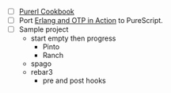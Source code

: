 - [ ] [Purerl Cookbook](https://purerl-cookbook.readthedocs.io/en/main/index.html)
- [ ] Port [Erlang and OTP in Action](https://github.com/mkohlhaas/Erlang-and-OTP-in-Action) to PureScript.
- [ ] Sample project
  - start empty then progress
    - Pinto 
    - Ranch
  - spago
  - rebar3
    - pre and post hooks
